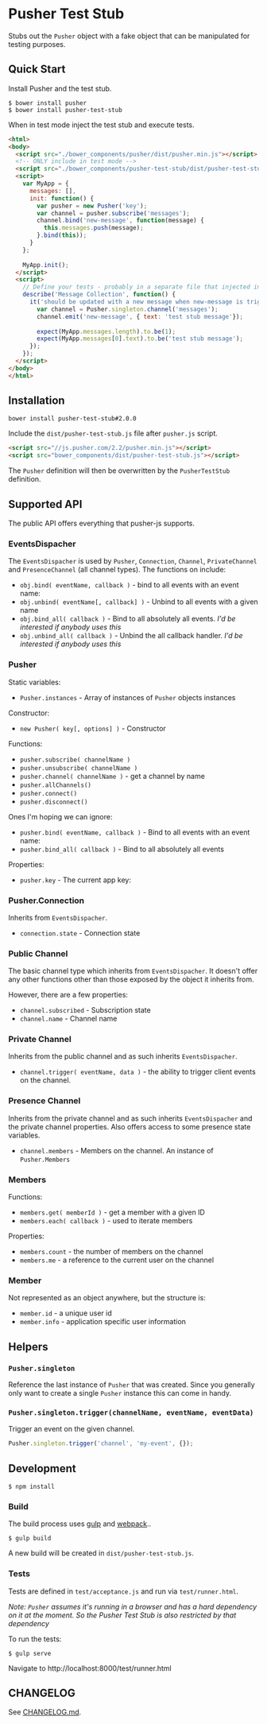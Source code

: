 # Pusher Test Stub

Stubs out the `Pusher` object with a fake object that can be manipulated for
testing purposes.

## Quick Start

Install Pusher and the test stub.

```
$ bower install pusher
$ bower install pusher-test-stub
```

When in test mode inject the test stub and execute tests.

```html
<html>
<body>
  <script src="./bower_components/pusher/dist/pusher.min.js"></script>
  <!-- ONLY include in test mode -->
  <script src="./bower_components/pusher-test-stub/dist/pusher-test-stub.js"></script>
  <script>
    var MyApp = {
      messages: [],
      init: function() {
        var pusher = new Pusher('key');
        var channel = pusher.subscribe('messages');
        channel.bind('new-message', function(message) {
          this.messages.push(message);
        }.bind(this));
      }
    };
    
    MyApp.init();
  </script>
  <script>
    // Define your tests - probably in a separate file that injected in test mode
    describe('Message Collection', function() {
      it('should be updated with a new message when new-message is triggered', function() {
        var channel = Pusher.singleton.channel('messages');
        channel.emit('new-message', { text: 'test stub message'});
        
        expect(MyApp.messages.length).to.be(1);
        expect(MyApp.messages[0].text).to.be('test stub message');
      });
    });
  </script>
</body>
</html>
```

## Installation

```
bower install pusher-test-stub#2.0.0
```

Include the `dist/pusher-test-stub.js` file after `pusher.js` script.

```html
<script src="//js.pusher.com/2.2/pusher.min.js"></script>
<script src="bower_components/dist/pusher-test-stub.js"></script>
```

The `Pusher` definition will then be overwritten by the `PusherTestStub`
definition.

## Supported API

The public API offers everything that pusher-js supports.

### EventsDispacher

The `EventsDispacher` is used by `Pusher`, `Connection`, `Channel`, 
`PrivateChannel` and `PresenceChannel` (all channel types). The functions on
include:

* `obj.bind( eventName, callback )` - bind to all events with an event name: 
* `obj.unbind( eventName[, callback] )` - Unbind to all events with a given name
* `obj.bind_all( callback )` - Bind to all absolutely all events. *I'd be interested if anybody uses this*
* `obj.unbind_all( callback )` - Unbind the all callback handler. *I'd be interested if anybody uses this*

### Pusher

Static variables:

* `Pusher.instances` -  Array of instances of `Pusher` objects instances

Constructor:

* `new Pusher( key[, options] )` - Constructor

Functions:

* `pusher.subscribe( channelName )`
* `pusher.unsubscribe( channelName )`
* `pusher.channel( channelName )` - get a channel by name
* `pusher.allChannels()`
* `pusher.connect()`
* `pusher.disconnect()`

Ones I'm hoping we can ignore:

* `pusher.bind( eventName, callback )` - Bind to all events with an event name: 
* `pusher.bind_all( callback )` - Bind to all absolutely all events

Properties:

* `pusher.key` - The current app key: 

### Pusher.Connection

Inherits from `EventsDispacher`.

* `connection.state` - Connection state

### Public Channel

The basic channel type which inherits from `EventsDispacher`. It doesn't offer any other functions other than those exposed by the object it inherits from.

However, there are a few properties:

* `channel.subscribed` - Subscription state
* `channel.name` - Channel name

### Private Channel

Inherits from the public channel and as such inherits `EventsDispacher`.

* `channel.trigger( eventName, data )` - the ability to trigger client events on the channel.

### Presence Channel

Inherits from the private channel and as such inherits `EventsDispacher` and the private channel properties. Also offers access to some presence state variables.

* `channel.members` - Members on the channel. An instance of `Pusher.Members`

### Members

Functions:

* `members.get( memberId )` - get a member with a given ID
* `members.each( callback )` - used to iterate members

Properties:

* `members.count` - the number of members on the channel
* `members.me` - a reference to the current user on the channel

### Member

Not represented as an object anywhere, but the structure is:

* `member.id` - a unique user id
* `member.info` - application specific user information

## Helpers

### `Pusher.singleton`

Reference the last instance of `Pusher` that was created. Since you generally only
want to create a single `Pusher` instance this can come in handy.

### `Pusher.singleton.trigger(channelName, eventName, eventData)`

Trigger an event on the given channel.

```js
Pusher.singleton.trigger('channel', 'my-event', {});
```

## Development

```
$ npm install
```

### Build

The build process uses [gulp](http://gulpjs.com/) and
[webpack](http://webpack.github.io/)..

```
$ gulp build
```

A new build will be created in `dist/pusher-test-stub.js`.

### Tests

Tests are defined in `test/acceptance.js` and run via `test/runner.html`.

*Note: `Pusher` assumes it's running in a browser and has a hard dependency
on it at the moment. So the Pusher Test Stub is also restricted by that
dependency*

To run the tests:

```
$ gulp serve
```

Navigate to http://localhost:8000/test/runner.html

## CHANGELOG

See [CHANGELOG.md](CHANGELOG.md).
